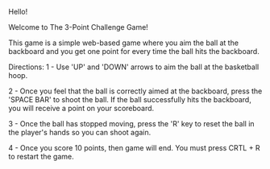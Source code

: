 Hello!

Welcome to The 3-Point Challenge Game!

This game is a simple web-based game where you aim the ball at the backboard and you get one point for every time the ball hits the backboard.

Directions:
1 - Use 'UP' and 'DOWN' arrows to aim the ball at the basketball hoop.

2 - Once you feel that the ball is correctly aimed at the backboard, press the  'SPACE BAR' to shoot the ball. If the ball successfully hits the backboard, you will receive a point on your scoreboard.

3 - Once the ball has stopped moving, press the 'R' key to reset the ball in the player's hands so you can shoot again.

4 - Once you score 10 points, then game will end. You must press CRTL + R to restart the game. 
